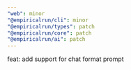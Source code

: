 ```yaml
---
"web": minor
"@empiricalrun/cli": minor
"@empiricalrun/types": patch
"@empiricalrun/core": patch
"@empiricalrun/ai": patch
---
```


feat: add support for chat format prompt
